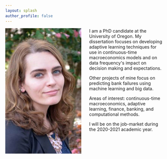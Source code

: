 ```yaml
---
layout: splash
author_profile: false
---
```

<img class="img-responsive" style="float: left;margin-right: 25px;" src="/images/Professional_HeadShot.jpg">

I am a PhD candidate at the University of Oregon. My dissertation focuses on developing adaptive learning techniques for use in continuous-time macroeconomics models and on data frequency's impact on decision making and expectations.

Other projects of mine focus on predicting bank failures using machine learning and big data. 

Areas of interest: continuous-time macroeconomics, adaptive learning, finance, banking, and computational methods.  

I will be on the job-market during the 2020-2021 academic year. 

